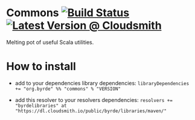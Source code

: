 # Commons [![Build Status](https://travis-ci.org/Byrde/commons.svg?branch=master)](https://travis-ci.org/Byrde/commons) [![Latest Version @ Cloudsmith](https://api-prd.cloudsmith.io/badges/version/byrde/libraries/maven/akka-http_2.12/latest/x/?render=true)](https://cloudsmith.io/~byrde/repos/libraries/packages/detail/maven/akka-http_2.12/latest/)

Melting pot of useful Scala utilities.

# How to install

* add to your dependencies library dependencies:
```libraryDependencies += "org.byrde" %% "commons" % "VERSION"```

* add this resolver to your resolvers dependencies:
```resolvers += "byrdelibraries" at "https://dl.cloudsmith.io/public/byrde/libraries/maven/"```
